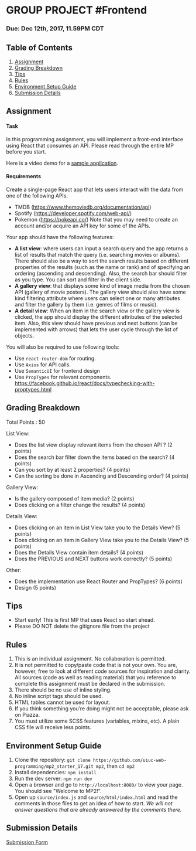 # GROUP PROJECT #Frontend 
### Due: Dec 12th, 2017, 11.59PM CDT

## Table of Contents
1. [Assignment](#assignment)
2. [Grading Breakdown](#grading-breakdown)
3. [Tips](#tips)
4. [Rules](#rules)
5. [Environment Setup Guide](#environment-setup-guide)
6. [Submission Details](#submission-details)

## Assignment

#### Task
In this programming assignment, you will implement a front-end interface using React that consumes an API. Please read through the entire MP before you start.

Here is a video demo for a [sample application](https://youtu.be/DmDZuAr7QJE).

#### Requirements
Create a single-page React app that lets users interact with the data from one of the following APIs. 
  - TMDB (https://www.themoviedb.org/documentation/api)
  - Spotify (https://developer.spotify.com/web-api/)
  - Pokemon (https://pokeapi.co/)
Note that you may need to create an account and/or acquire an API key for some of the APIs. 

Your app should have the following features:
  - **A list view**:  where users can input a search query and the app returns a list of results that match the query (i.e. searching movies or albums). There should also be a way to sort the search results based on different properties of the results (such as the name or rank) and of specifying an ordering (ascending and descending). Also, the search bar should filter as you type. You can sort and filter in the client side.
  - **A gallery view**: that displays some kind of image media from the chosen API (gallery of movie posters). The gallery view should also have some kind filtering attribute where users can select one or many attributes and filter the gallery by them (i.e. genres of films or music). 
  -  **A detail view**: When an item in the search view or the gallery view is clicked, the app should display the different attributes of the selected item. Also, this view should have previous and next buttons (can be implemented with arrows) that lets the user cycle through the list of objects.
  
You will also be required to use following tools:
  - Use <code>react-router-dom</code> for routing.
  - Use <code>Axios</code> for API calls.
  - Use <code>SemanticUI</code> for frontend design
  - Use <code>PropTypes</code> for relevant components. https://facebook.github.io/react/docs/typechecking-with-proptypes.html

## Grading Breakdown
Total Points : 50

List View:
  - Does the list view display relevant items from the chosen API ? (2 points)
  - Does the search bar filter down the items based on the search? (4 points)
  - Can you sort by at least 2 properties?  (4 points)
  - Can the sorting be done in Ascending and Descending order?  (4 points)

Gallery View:
  - Is the gallery composed of item media?  (2 points)
  - Does clicking on a filter change the results?  (4 points)

Details View:
  - Does clicking on an item in List View take you to the Details View?  (5 points)
  - Does clicking on an item in Gallery View take you to the Details View?  (5 points)
  - Does the Details View contain item details?  (4 points)
  - Does the PREVIOUS and NEXT buttons work correctly?  (5 points)

Other:
  - Does the implementation use React Router and PropTypes?  (6 points)
  - Design (5 points)

## Tips
  - Start early! This is first MP that uses React so start ahead.
  - Please DO NOT delete the gitignore file from the project

## Rules
1. This is an individual assignment. No collaboration is permitted.
2. It is not permitted to copy/paste code that is not your own. You are, however, free to look at different code sources for inspiration and clarity. All sources (code as well as reading material) that you reference to complete this assignment must be declared in the submission.
3. There should be no use of inline styling.
4. No inline script tags should be used.
5. HTML tables cannot be used for layout.
6. If you think something you’re doing might not be acceptable, please ask on Piazza.
7. You must utilize some SCSS features (variables, mixins, etc). A plain CSS file will receive less points.

## Environment Setup Guide
1. Clone the repository:
`git clone https://github.com/uiuc-web-programming/mp2_starter_17.git mp2`, then `cd mp2`
2. Install dependencies:
`npm install`
3. Run the dev server:
`npm run dev`
4. Open a browser and go to `http://localhost:8080/` to view your page. You should see "Welcome to MP2!".
5. Open up `source/index.js` and `source/html/index.html` and read the comments in those files to get an idea of how to start. *We will not answer questions that are already answered by the comments there.*

## Submission Details
[Submission Form](https://docs.google.com/forms/d/e/1FAIpQLSfFhk_QzJJ1fRn4WV3_hdCwpnTWTyMKBRqFll_AsTHNqGQlMQ/viewform?usp=sf_link)
